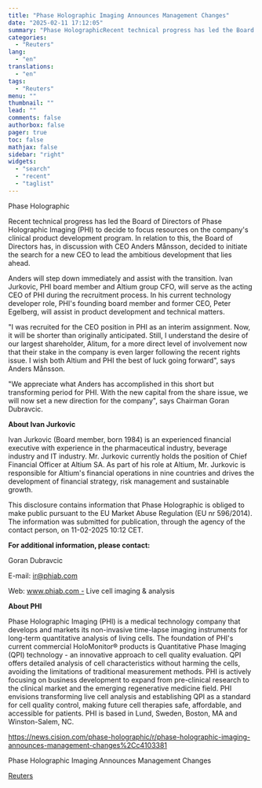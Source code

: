 ```yaml
---
title: "Phase Holographic Imaging Announces Management Changes"
date: "2025-02-11 17:12:05"
summary: "Phase HolographicRecent technical progress has led the Board of Directors of Phase Holographic Imaging (PHI) to decide to focus resources on the company's clinical product development program. In relation to this, the Board of Directors has, in discussion with CEO Anders Månsson, decided to initiate the search for a new..."
categories:
  - "Reuters"
lang:
  - "en"
translations:
  - "en"
tags:
  - "Reuters"
menu: ""
thumbnail: ""
lead: ""
comments: false
authorbox: false
pager: true
toc: false
mathjax: false
sidebar: "right"
widgets:
  - "search"
  - "recent"
  - "taglist"
---
```


Phase Holographic

Recent technical progress has led the Board of Directors of Phase Holographic Imaging (PHI) to decide to focus resources on the company's clinical product development program. In relation to this, the Board of Directors has, in discussion with CEO Anders Månsson, decided to initiate the search for a new CEO to lead the ambitious development that lies ahead.

Anders will step down immediately and assist with the transition. Ivan Jurkovic, PHI board member and Altium group CFO, will serve as the acting CEO of PHI during the recruitment process. In his current technology developer role, PHI's founding board member and former CEO, Peter Egelberg, will assist in product development and technical matters.

"I was recruited for the CEO position in PHI as an interim assignment. Now, it will be shorter than originally anticipated. Still, I understand the desire of our largest shareholder, Alitum, for a more direct level of involvement now that their stake in the company is even larger following the recent rights issue. I wish both Altium and PHI the best of luck going forward", says Anders Månsson.

"We appreciate what Anders has accomplished in this short but transforming period for PHI. With the new capital from the share issue, we will now set a new direction for the company", says Chairman Goran Dubravcic.

**About Ivan Jurkovic**

Ivan Jurkovic (Board member, born 1984) is an experienced financial executive with experience in the pharmaceutical industry, beverage industry and IT industry. Mr. Jurkovic currently holds the position of Chief Financial Officer at Altium SA. As part of his role at Altium, Mr. Jurkovic is responsible for Altium's financial operations in nine countries and drives the development of financial strategy, risk management and sustainable growth.

This disclosure contains information that Phase Holographic is obliged to make public pursuant to the EU Market Abuse Regulation (EU nr 596/2014). The information was submitted for publication, through the agency of the contact person, on 11-02-2025 10:12 CET.

**For additional information, please contact:**

Goran Dubravcic

E-mail: ir@phiab.com

Web: www.phiab.com - Live cell imaging & analysis

**About PHI**

Phase Holographic Imaging (PHI) is a medical technology company that develops and markets its non-invasive time-lapse imaging instruments for long-term quantitative analysis of living cells. The foundation of PHI's current commercial HoloMonitor® products is Quantitative Phase Imaging (QPI) technology - an innovative approach to cell quality evaluation. QPI offers detailed analysis of cell characteristics without harming the cells, avoiding the limitations of traditional measurement methods. PHI is actively focusing on business development to expand from pre-clinical research to the clinical market and the emerging regenerative medicine field. PHI envisions transforming live cell analysis and establishing QPI as a standard for cell quality control, making future cell therapies safe, affordable, and accessible for patients. PHI is based in Lund, Sweden, Boston, MA and Winston-Salem, NC.

https://news.cision.com/phase-holographic/r/phase-holographic-imaging-announces-management-changes%2Cc4103381

Phase Holographic Imaging Announces Management Changes

[Reuters](https://www.tradingview.com/news/reuters.com,2025-02-11:newsml_Wkr3fxh8r:0-phase-holographic-imaging-announces-management-changes/)

